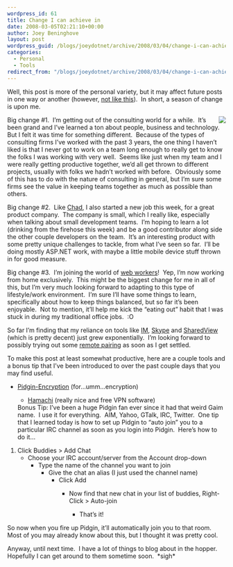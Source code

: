 ```yaml
---
wordpress_id: 61
title: Change I can achieve in
date: 2008-03-05T02:21:10+00:00
author: Joey Beninghove
layout: post
wordpress_guid: /blogs/joeydotnet/archive/2008/03/04/change-i-can-achieve-in.aspx
categories:
  - Personal
  - Tools
redirect_from: "/blogs/joeydotnet/archive/2008/03/04/change-i-can-achieve-in.aspx/"
---
```

Well, this post is more of the personal variety, but it may affect future posts in one way or another (however, [not like this](http://lostechies.com/blogs/sean_chambers/archive/2008/02/26/what-happened-to-you-ve-been-haacked.aspx)).&nbsp; In short, a season of change is upon me.

 <img style="margin: 0px 0px 0px 10px" src="http://joeydotnet.com/images/fall_change.jpg" align="right" />

Big change #1.&nbsp; I&#8217;m getting out of the consulting world for a while.&nbsp; It&#8217;s been grand and I&#8217;ve learned a ton about people, business and technology.&nbsp; But I felt it was time for something different.&nbsp; Because of the types of consulting firms I&#8217;ve worked with the past 3 years, the one thing I haven&#8217;t liked is that I never got to work on a team long enough to really get to know the folks I was working with very well.&nbsp; Seems like just when my team and I were really getting productive together, we&#8217;d all get thrown to different projects, usually with folks we hadn&#8217;t worked with before.&nbsp; Obviously some of this has to do with the nature of consulting in general, but I&#8217;m sure some firms see the value in keeping teams together as much as possible than others.

Big change #2.&nbsp; Like [Chad](http://lostechies.com/blogs/chad_myers/archive/2008/03/03/ping-pong-pairing-it-s-not-just-for-breakfast-anymore.aspx), I also started a new job this week, for a great product company.&nbsp; The company is small, which I really like, especially when talking about small development teams.&nbsp; I&#8217;m hoping to learn a lot (drinking from the firehose this week) and be a good contributor along side the other couple developers on the team.&nbsp; It&#8217;s an interesting product with some pretty unique challenges to tackle, from what I&#8217;ve seen so far.&nbsp; I&#8217;ll be doing mostly ASP.NET work, with maybe a little mobile device stuff thrown in for good measure.

Big change #3.&nbsp; I&#8217;m joining the world of [web workers](http://webworkerdaily.com/)!&nbsp; Yep, I&#8217;m now working from home exclusively.&nbsp; This might be the biggest change for me in all of this, but I&#8217;m very much looking forward to adapting to this type of lifestyle/work environment.&nbsp; I&#8217;m sure I&#8217;ll have some things to learn, specifically about how to keep things balanced, but so far it&#8217;s been enjoyable.&nbsp; Not to mention, it&#8217;ll help me kick the &#8220;eating out&#8221; habit that I was stuck in during my traditional office jobs.&nbsp; :O

So far I&#8217;m finding that my reliance on tools like [IM](http://www.pidgin.im/), [Skype](http://www.skype.com/) and [SharedView](http://connect.microsoft.com/site/sitehome.aspx?SiteID=94) (which is pretty decent) just grew exponentially.&nbsp; I&#8217;m looking forward to possibly trying out some [remote pairing](http://www.lostechies.com/blogs/jason_meridth/archive/2007/09/17/skype-yugma-logitech-premium-usb-headset-350-remote-pair-programming.aspx) as soon as I get settled.

To make this post at least somewhat productive, here are a couple tools and a bonus tip that I&#8217;ve been introduced to over the past couple days that you may find useful.

  * [Pidgin-Encryption](http://pidgin-encrypt.sourceforge.net/) (for&#8230;umm&#8230;encryption) 
      * [Hamachi](https://secure.logmein.com/products/hamachi/vpn.asp) (really nice and free VPN software)</ul> 
    Bonus Tip: I&#8217;ve been a huge Pidgin fan ever since it had that weird Gaim name.&nbsp; I use it for everything.&nbsp; AIM, Yahoo, GTalk, IRC, Twitter.&nbsp; One tip that I learned today is how to set up Pidgin to &#8220;auto join&#8221; you to a particular IRC channel as soon as you login into Pidgin.&nbsp; Here&#8217;s how to do it&#8230;
    
      1. Click Buddies > Add Chat 
          * Choose your IRC account/server from the Account drop-down 
              * Type the name of the channel you want to join 
                  * Give the chat an alias (I just used the channel name) 
                      * Click Add 
                          * Now find that new chat in your list of buddies, Right-Click > Auto-join 
                              * That&#8217;s it!</ol> 
                            So now when you fire up Pidgin, it&#8217;ll automatically join you to that room.&nbsp; Most of you may already know about this, but I thought it was pretty cool.
                            
                            Anyway, until next time.&nbsp; I have a lot of things to blog about in the hopper.&nbsp; Hopefully I can get around to them sometime soon.&nbsp; \*sigh\*